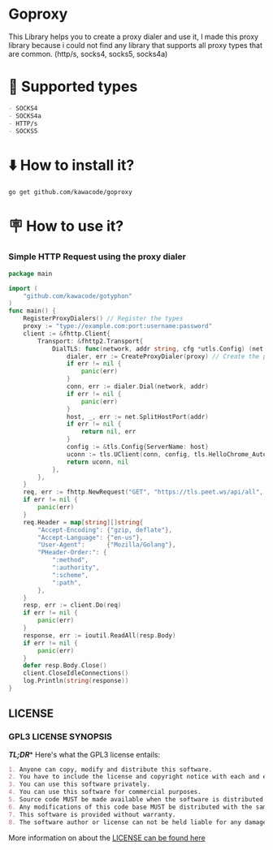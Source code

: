 # Goproxy
This Library helps you to create a proxy dialer and use it, I made this proxy library because i could not find any library that supports all proxy types that are common. (http/s, socks4, socks5, socks4a)

# 🚀 Supported types

```markdown
- SOCKS4
- SOCKS4a
- HTTP/s
- SOCKS5
```
# ⬇️ How to install it?
```
go get github.com/kawacode/goproxy
```
# 🪧 How to use it?
### Simple HTTP Request using the proxy dialer
```go
package main

import (
	"github.com/kawacode/gotyphon"
)
func main() {
	RegisterProxyDialers() // Register the types
	proxy := "type://example.com:port:username:password"
	client := &fhttp.Client{
		Transport: &fhttp2.Transport{
			DialTLS: func(network, addr string, cfg *utls.Config) (net.Conn, error) {
				dialer, err := CreateProxyDialer(proxy) // Create the proxy dealer from Goproxy
				if err != nil {
					panic(err)
				}
				conn, err := dialer.Dial(network, addr)
				if err != nil {
					panic(err)
				}
				host, _, err := net.SplitHostPort(addr)
				if err != nil {
					return nil, err
				}
				config := &tls.Config{ServerName: host}
				uconn := tls.UClient(conn, config, tls.HelloChrome_Auto)
				return uconn, nil
			},
		},
	}
	req, err := fhttp.NewRequest("GET", "https://tls.peet.ws/api/all", nil)
	if err != nil {
		panic(err)
	}
	req.Header = map[string][]string{
		"Accept-Encoding": {"gzip, deflate"},
		"Accept-Language": {"en-us"},
		"User-Agent":      {"Mozilla/Golang"},
		"PHeader-Order:": {
			":method",
			":authority",
			":scheme",
			":path",
		},
	}
	resp, err := client.Do(req)
	if err != nil {
		panic(err)
	}
	response, err := ioutil.ReadAll(resp.Body)
	if err != nil {
		panic(err)
	}
	defer resp.Body.Close()
	client.CloseIdleConnections()
	log.Println(string(response))
}


```
## LICENSE
### GPL3 LICENSE SYNOPSIS

**_TL;DR_*** Here's what the GPL3 license entails:

```markdown
1. Anyone can copy, modify and distribute this software.
2. You have to include the license and copyright notice with each and every distribution.
3. You can use this software privately.
4. You can use this software for commercial purposes.
5. Source code MUST be made available when the software is distributed.
6. Any modifications of this code base MUST be distributed with the same license, GPLv3.
7. This software is provided without warranty.
8. The software author or license can not be held liable for any damages inflicted by the software.
```

More information on about the [LICENSE can be found here](http://choosealicense.com/licenses/gpl-3.0/)
